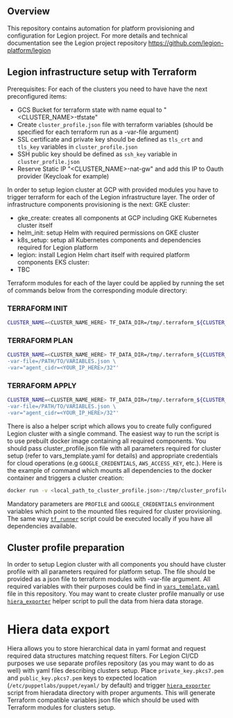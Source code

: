 
## Overview
This repository contains automation for platform provisioning and configuration for Legion project.
For more details and technical documentation see the Legion project repository https://github.com/legion-platform/legion


## Legion infrastructure setup with Terraform
Prerequisites:
 For each of the clusters you need to have have the next preconfigured items:
 - GCS Bucket for terraform state with name equal to "<CLUSTER_NAME>-tfstate"
 - Create `cluster_profile.json` file with terraform variables (should be specified for each terraform run as a -var-file argument)
 - SSL certificate and private key should be defined as `tls_crt` and `tls_key` variables in `cluster_profile.json`
 - SSH public key should be defined as `ssh_key` variable in `cluster_profile.json`
 - Reserve Static IP "<CLUSTER_NAME>-nat-gw" and add this IP to Oauth provider (Keycloak for example)

In order to setup legion cluster at GCP with provided modules you have to trigger terraform for each of the Legion infrastructure layer.
The order of infrastructure components provisioning is the next:
GKE cluster:
 - gke_create: creates all components at GCP including GKE Kubernetes cluster itself
 - helm_init: setup Helm with required permissions on GKE cluster
 - k8s_setup: setup all Kubernetes components and dependencies required for Legion platform
 - legion: install Legion Helm chart itself with required platform components
EKS cluster:
 - TBC

Terraform modules for each of the layer could be applied by running the set of commands below from the corresponding module directory:
### TERRAFORM INIT

```bash
CLUSTER_NAME=<CLUSTER_NAME_HERE> TF_DATA_DIR=/tmp/.terraform_${CLUSTER_NAME}_${PWD##*/} bash -c 'terraform init -backend-config="bucket=${CLUSTER_NAME}-tfstate"'
```

### TERRAFORM PLAN

```bash
CLUSTER_NAME=<CLUSTER_NAME_HERE> TF_DATA_DIR=/tmp/.terraform_${CLUSTER_NAME}_${PWD##*/} bash -c 'terraform plan \
-var-file=/PATH/TO/VARIABLES.json \
-var="agent_cidr=<YOUR_IP_HERE>/32"'
```

### TERRAFORM APPLY

```bash
CLUSTER_NAME=<CLUSTER_NAME_HERE> TF_DATA_DIR=/tmp/.terraform_${CLUSTER_NAME}_${PWD##*/} bash -c 'terraform apply \
-var-file=/PATH/TO/VARIABLES.json \
-var="agent_cidr=<YOUR_IP_HERE>/32"'
```

There is also a helper script which allows you to create fully configured Legion cluster with a single command.
The easiest way to run the script is to use prebuilt docker image containing all required components.
You should pass cluster_profile.json file with all parameters required for cluster setup (refer to vars_template.yaml for details) and appropriate credentials for cloud operations (e.g `GOOGLE_CREDENTIALS`, `AWS_ACCESS_KEY`, etc.).
Here is the example of command which mounts all dependencies to the docker container and triggers a cluster creation:

```bash
docker run -v <local_path_to_cluster_profile.json>:/tmp/cluster_profile.json -v <path_to_local_gcp_credentials_file.json>/:/tmp/gcp_credentials_file.json -e PROFILE=/tmp/cluster_profile.json -e GOOGLE_CREDENTIALS=/tmp/gcp_credentials_file.json terraform:latest tf_runner create
```

Mandatory parameters are `PROFILE` and `GOOGLE_CREDENTIALS` environment variables which point to the mounted files required for cluster provisioning.
The same way [`tf_runner`](tools/tf_runner.sh) script could be executed locally if you have all dependencies available.

## Cluster profile preparation
In order to setup Legion cluster with all components you should have cluster profile with all parameters required for platform setup.
The file should be provided as a json file to terraform modules with -var-file argument. All required variables with their purposes could be find in [`vars_template.yaml`](vars_template.yaml) file in this repository.
You may want to create cluster profile manually or use [`hiera_exporter`](tools/hiera_exporter) helper script to pull the data from hiera data storage.

# Hiera data export
Hiera allows you to store hierarchical data in yaml format and request required data structures matching request filters.
For Legion CI/CD purposes we use separate profiles repository (as you may want to do as well) with yaml files describing clusters setup.
Place `private_key.pkcs7.pem` and `public_key.pkcs7.pem` keys to expected location (`/etc/puppetlabs/puppet/eyaml/` by default) and trigger [`hiera_exporter`](tools/hiera_exporter) script from hieradata directory with proper arguments.
This will generate Terraform compatible variables json file which should be used with Terraform modules for clusters setup.
